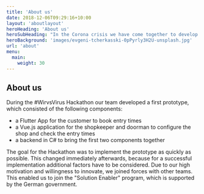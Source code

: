 ```yaml
---
title: 'About us'
date: 2018-12-06T09:29:16+10:00
layout: 'aboutlayout'
heroHeading: 'About us'
heroSubHeading: "In the Corona crisis we have come together to develop solutions for all"
heroBackground: 'images/evgeni-tcherkasski-0pPyrly3H2U-unsplash.jpg'
url: 'about'
menu:
  main:
    weight: 30
---
```


## About us

During the #WirvsVirus Hackathon our team developed a first prototype, which consisted of the following components:
- a Flutter App for the customer to book entry times
- a Vue.js application for the shopkeeper and doorman to configure the shop and check the entry times
- a backend in C# to bring the first two components together

The goal for the Hackathon was to implement the prototype as quickly as possible.
This changed immediately afterwards, because for a successful implementation additional factors have to be considered.
Due to our high motivation and willingness to innovate, we joined forces with other teams.
This enabled us to join the "Solution Enabler" program, which is supported by the German government.
